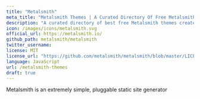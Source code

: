 ```yaml
---
title: "Metalsmith"
meta_title: "Metalsmith Themes | A Curated Directory Of Free Metalsmith Themes"
description: "A curated directory of best free Metalsmith themes created by independent web designers & developers that are open source, MIT licensed & available for free to download."
icon: /images/icons/metalsmith.svg
official_url: https://metalsmith.io/
github_path: metalsmith/metalsmith
twitter_username:
license: MIT
license_url: "https://github.com/metalsmith/metalsmith/blob/master/LICENSE"
language: JavaScript
url: /metalsmith-themes
draft: true
---
```

Metalsmith is an extremely simple, pluggable static site generator

